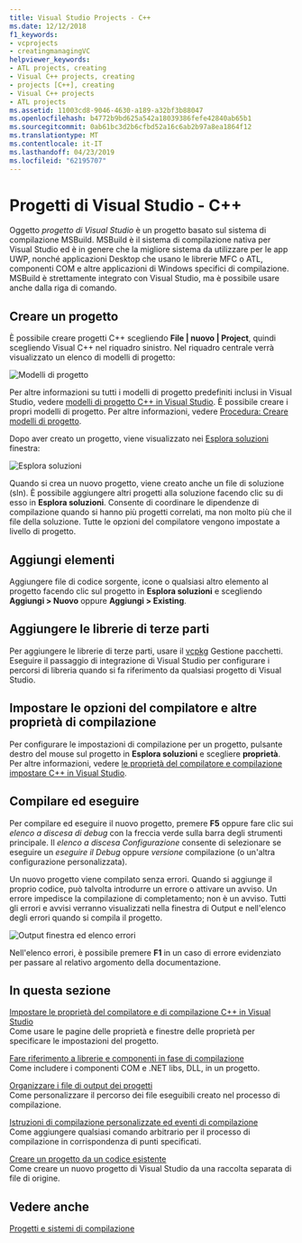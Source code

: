 ```yaml
---
title: Visual Studio Projects - C++
ms.date: 12/12/2018
f1_keywords:
- vcprojects
- creatingmanagingVC
helpviewer_keywords:
- ATL projects, creating
- Visual C++ projects, creating
- projects [C++], creating
- Visual C++ projects
- ATL projects
ms.assetid: 11003cd8-9046-4630-a189-a32bf3b88047
ms.openlocfilehash: b4772b9bd625a542a18039386fefe42840ab65b1
ms.sourcegitcommit: 0ab61bc3d2b6cfbd52a16c6ab2b97a8ea1864f12
ms.translationtype: MT
ms.contentlocale: it-IT
ms.lasthandoff: 04/23/2019
ms.locfileid: "62195707"
---
```

# <a name="visual-studio-projects---c"></a>Progetti di Visual Studio - C++

Oggetto *progetto di Visual Studio* è un progetto basato sul sistema di compilazione MSBuild. MSBuild è il sistema di compilazione nativa per Visual Studio ed è in genere che la migliore sistema da utilizzare per le app UWP, nonché applicazioni Desktop che usano le librerie MFC o ATL, componenti COM e altre applicazioni di Windows specifici di compilazione. MSBuild è strettamente integrato con Visual Studio, ma è possibile usare anche dalla riga di comando. 

## <a name="create-a-project"></a>Creare un progetto

È possibile creare progetti C++ scegliendo **File &#124; nuovo &#124; Project**, quindi scegliendo Visual C++ nel riquadro sinistro. Nel riquadro centrale verrà visualizzato un elenco di modelli di progetto: 

   ![Modelli di progetto](../overview/media/vs2017-new-project.png "Finestra di dialogo Nuovo progetto di Visual Studio 2017")

Per altre informazioni su tutti i modelli di progetto predefiniti inclusi in Visual Studio, vedere [modelli di progetto C++ in Visual Studio](reference/visual-cpp-project-types.md). È possibile creare i propri modelli di progetto. Per altre informazioni, vedere [Procedura: Creare modelli di progetto](/visualstudio/ide/how-to-create-project-templates).

Dopo aver creato un progetto, viene visualizzato nei [Esplora soluzioni](/visualstudio/ide/solutions-and-projects-in-visual-studio) finestra:

   ![Esplora soluzioni](media/mathlibrary-solution-explorer-153.png)

Quando si crea un nuovo progetto, viene creato anche un file di soluzione (sln). È possibile aggiungere altri progetti alla soluzione facendo clic su di esso in **Esplora soluzioni**. Consente di coordinare le dipendenze di compilazione quando si hanno più progetti correlati, ma non molto più che il file della soluzione. Tutte le opzioni del compilatore vengono impostate a livello di progetto.

## <a name="add-items"></a>Aggiungi elementi

Aggiungere file di codice sorgente, icone o qualsiasi altro elemento al progetto facendo clic sul progetto in **Esplora soluzioni** e scegliendo **Aggiungi > Nuovo** oppure **Aggiungi > Existing**.

## <a name="add-third-party-libraries"></a>Aggiungere le librerie di terze parti

Per aggiungere le librerie di terze parti, usare il [vcpkg](vcpkg.md) Gestione pacchetti. Eseguire il passaggio di integrazione di Visual Studio per configurare i percorsi di libreria quando si fa riferimento da qualsiasi progetto di Visual Studio. 

## <a name="set-compiler-options-and-other-build-properties"></a>Impostare le opzioni del compilatore e altre proprietà di compilazione

Per configurare le impostazioni di compilazione per un progetto, pulsante destro del mouse sul progetto in **Esplora soluzioni** e scegliere **proprietà**. Per altre informazioni, vedere [le proprietà del compilatore e compilazione impostare C++ in Visual Studio](working-with-project-properties.md).

## <a name="compile-and-run"></a>Compilare ed eseguire

Per compilare ed eseguire il nuovo progetto, premere **F5** oppure fare clic sui *elenco a discesa di debug* con la freccia verde sulla barra degli strumenti principale. Il *elenco a discesa Configurazione* consente di selezionare se eseguire un *eseguire il Debug* oppure *versione* compilazione (o un'altra configurazione personalizzata).

Un nuovo progetto viene compilato senza errori. Quando si aggiunge il proprio codice, può talvolta introdurre un errore o attivare un avviso. Un errore impedisce la compilazione di completamento; non è un avviso. Tutti gli errori e avvisi verranno visualizzati nella finestra di Output e nell'elenco degli errori quando si compila il progetto. 

   ![Output finestra ed elenco errori](../overview/media/vs2017-output-error-list.png)

Nell'elenco errori, è possibile premere **F1** in un caso di errore evidenziato per passare al relativo argomento della documentazione.

## <a name="in-this-section"></a>In questa sezione

[Impostare le proprietà del compilatore e di compilazione C++ in Visual Studio](working-with-project-properties.md)<br/>
Come usare le pagine delle proprietà e finestre delle proprietà per specificare le impostazioni del progetto.

[Fare riferimento a librerie e componenti in fase di compilazione](adding-references-in-visual-cpp-projects.md)<br/>
Come includere i componenti COM e .NET libs, DLL, in un progetto.
 
[Organizzare i file di output dei progetti](how-to-organize-project-output-files-for-builds.md)<br/>
Come personalizzare il percorso dei file eseguibili creato nel processo di compilazione.

[Istruzioni di compilazione personalizzate ed eventi di compilazione](understanding-custom-build-steps-and-build-events.md)<br/>
Come aggiungere qualsiasi comando arbitrario per il processo di compilazione in corrispondenza di punti specificati.

[Creare un progetto da un codice esistente](how-to-create-a-cpp-project-from-existing-code.md)<br/>
Come creare un nuovo progetto di Visual Studio da una raccolta separata di file di origine.

## <a name="see-also"></a>Vedere anche

[Progetti e sistemi di compilazione](projects-and-build-systems-cpp.md)<br>
